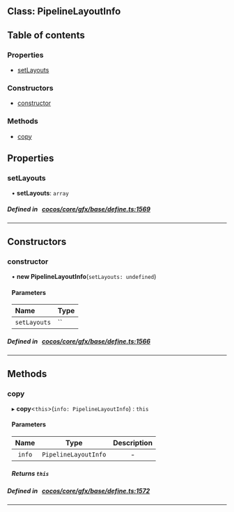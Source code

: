 
## Class: PipelineLayoutInfo





<div class="table-of-content">
<h2>Table of contents</h2>


### Properties

- [ setLayouts](#setLayouts)

### Constructors

- [ constructor](#constructor)

### Methods

- [ copy](#copy)
</div>

## Properties


### setLayouts
<div style="margin-left: 10px;">




•  **setLayouts**:
`array` 
</div>

##### Defined in &nbsp;   [cocos/core/gfx/base/define.ts:1569](https://github.com/cocos-creator/engine/blob/c7bf6b8a9/cocos/core/gfx/base/define.ts#L1569)&nbsp;


___

<!---->
## Constructors


### constructor
<div style="margin-left: 10px;">

• **new PipelineLayoutInfo**(`setLayouts: undefined`)

#### Parameters

| Name | Type |
| :------ | :------ |
| `setLayouts` | `` |
</div>

##### Defined in &nbsp;   [cocos/core/gfx/base/define.ts:1566](https://github.com/cocos-creator/engine/blob/c7bf6b8a9/cocos/core/gfx/base/define.ts#L1566)&nbsp;


---

<!---->
## Methods

### copy

<div style="margin-left: 10px;">

▸   **copy**<`this`\>(`info: PipelineLayoutInfo`) : `this`



#### Parameters

| Name | Type | Description |
| :------: | :------: | :------: |
| `info` | `PipelineLayoutInfo` | - |


##### Returns `this`
</div>

##### Defined in &nbsp;   [cocos/core/gfx/base/define.ts:1572](https://github.com/cocos-creator/engine/blob/c7bf6b8a9/cocos/core/gfx/base/define.ts#L1572)&nbsp;
___
<!---->



